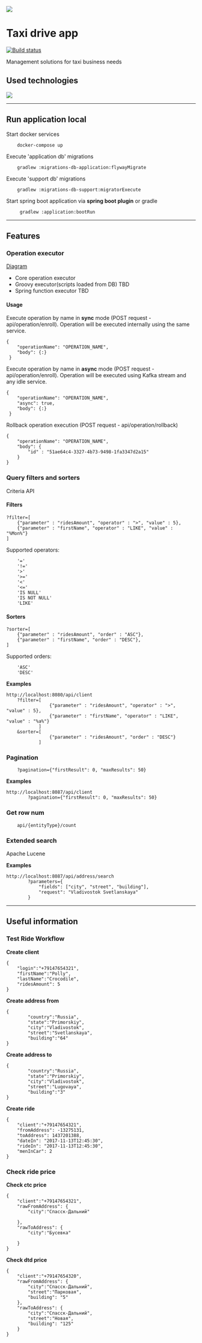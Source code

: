 ![](https://raw.githubusercontent.com/hurryfox/docs/master/img/header.gif)

# Taxi drive app

[![Build status](https://travis-ci.org/hurryfox/taxi-drive-app.svg?branch=master)](https://travis-ci.org/hurryfox/taxi-drive-app)

Management solutions for taxi business needs  

## Used technologies
![](https://raw.githubusercontent.com/hurryfox/docs/master/img/tech.gif)

- - - -

## Run application local
Start docker services
```
    docker-compose up
```

Execute 'application db' migrations
```
    gradlew :migrations-db-application:flywayMigrate
```

Execute 'support db' migrations
```
    gradlew :migrations-db-support:migratorExecute
```

Start spring boot application via **spring boot plugin** or gradle
```
     gradlew :application:bootRun
```

- - - -

## Features
### Operation executor 
[Diagram](https://raw.githubusercontent.com/hurryfox/docs/master/img/tech.gif)
- Core operation executor
- Groovy executor(scripts loaded from DB) TBD
- Spring function executor TBD
#### Usage 
Execute operation by name in **sync** mode (POST request - api/operation/enroll). Operation will be executed internally using the same service.
```
{
    "operationName": "OPERATION_NAME",
    "body": {:}
 }
```
Execute operation by name in **async** mode (POST request - api/operation/enroll). Operation will be executed using Kafka stream and any idle service.
```
{
    "operationName": "OPERATION_NAME",
    "async": true,
    "body": {:}
 }
```
Rollback operation execution (POST request - api/operation/rollback)
```
{
    "operationName": "OPERATION_NAME",
    "body": {
        "id" : "51ae64c4-3327-4b73-9498-1fa3347d2a15"
    }
}
```

### Query filters and sorters
Criteria API
#### Filters
```
?filter=[
    {"parameter" : "ridesAmount", "operator" : ">", "value" : 5}, 
    {"parameter" : "firstName", "operator" : "LIKE", "value" : "%Mon%"}
]
```

Supported operators:
```
    '='          
    '!='         
    '>'          
    '>='         
    '<'          
    '<='         
    'IS NULL'    
    'IS NOT NULL'
    'LIKE'   
```    

#### Sorters
```
?sorter=[
    {"parameter" : "ridesAmount", "order" : "ASC"},
    {"parameter" : "firstName", "order" : "DESC"},
]
```

Supported orders:
```
    'ASC'
    'DESC'
```

**Examples**
```
http://localhost:8080/api/client
    ?filter=[
                {"parameter" : "ridesAmount", "operator" : ">", "value" : 5}, 
                {"parameter" : "firstName", "operator" : "LIKE", "value" : "%a%"}
            ]
    &sorter=[
                {"parameter" : "ridesAmount", "order" : "DESC"}
            ]
```

### Pagination
```
    ?pagination={"firstResult": 0, "maxResults": 50} 
```

**Examples**
```
http://localhost:8087/api/client
        ?pagination={"firstResult": 0, "maxResults": 50} 
```

### Get row num
```
    api/{entityType}/count
```

### Extended search
Apache Lucene
 
**Examples**
```
http://localhost:8087/api/address/search
        ?parameters={
            "fields": ["city", "street", "building"], 
            "request": "Vladivostok Svetlanskaya"
        }
```

- - - -

## Useful information 
### Test Ride Workflow
**Create client**
```
{
	"login":"+79147654321",
	"firstName":"Polly",
	"lastName":"Crocodile",
	"ridesAmount": 5
}
```

**Create address from**
```
{
		"country":"Russia",
		"state":"Primorskiy",
		"city":"Vladivostok",
		"street":"Svetlanskaya",
		"building":"64"
}
```

**Create address to**
```
{
		"country":"Russia",
		"state":"Primorskiy",
		"city":"Vladivostok",
		"street":"Lugovaya",
		"building":"3"
}
```

**Create ride**
```
{
	"client":"+79147654321",
	"fromAddress": -13275131,
	"toAddress": 1437201388,
	"dateIn": "2017-11-13T12:45:30",
	"rideIn": "2017-11-13T12:45:30",
	"menInCar": 2
}
```

### Check ride price
**Check ctc price**
```
{
	"client":"+79147654321",
	"rawFromAddress": {
		"city":"Спасск-Дальний"
		
	},
	"rawToAddress": {
		"city":"Бусевка"
		
	}
}
```

**Check dtd price**
```
{
	"client":"+79147654320",
	"rawFromAddress": {
		"city":"Спасск-Дальний",
		"street":"Парковая",
		"building": "5"
	},
	"rawToAddress": {
		"city":"Спасск-Дальний",
		"street":"Новая",
		"building": "125"
	}
}
```


